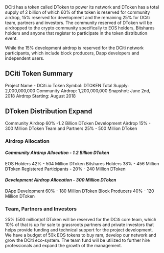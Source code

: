 DCiti has a token called DToken to power its network and DToken has a total supply of 2 billion of which 60% of the token is reserved for community airdrop, 15% reserved for development and the remaining 25% for DCiti team, partners and investors. The community reserved of DToken will be airdropped to the crypto community specifically to EOS holders, Bitshares holders and anyone that register to participate in the token distribution event.

While the 15% development airdrop is reserved for the DCiti network participants, which include block producers, Dapp developers  and independent users.

## DCiti Token Summary

Project Name - DCiti.io
Token Symbol: DTOKEN
Total Supply: 2,000,000,000
Community Airdrop: 1,200,000,000
Snapshot: June 2nd, 2018
Airdrop Starting: August 2018

## DToken Distribution Expand

Community Airdrop 60% -1.2 Billion DToken
Development Airdrop 15% - 300 Million DToken
Team and Partners 25% - 500 Million DToken

### Airdrop Allocation
#### *Community Airdrop Allocation - 1.2 Billion DToken*

EOS Holders 42% - 504 Million DToken
Bitshares Holders 38% - 456 Million DToken
Registered Participants - 20% - 240 Million DToken

#### *Development Airdrop Allocation - 300 Million DToken*

DApp Development 60% - 180 Million DToken
Block Producers 40% - 120 Million DToken

### Team, Partners and Investors


25% (500 million)of DToken will be reserved for the DCiti core team, which 10% of that is up for sale to  grassroots partners and private investors that helps provide funding and technical support for the project development. We have a budget of 50k EOS tokens to buy ram, develop our network and grow the DCiti eco-system. The team fund will be utilized to further hire professionals and expand the growth of the management.


